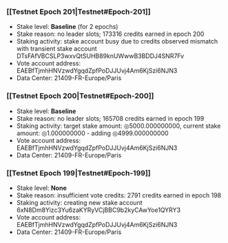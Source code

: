 ### [[Testnet Epoch 201|Testnet#Epoch-201]]
* Stake level: **Baseline** (for 2 epochs)
* Stake reason: no leader slots; 173316 credits earned in epoch 200
* Staking activity: stake account busy due to credits observed mismatch with transient stake account DTsFAfVBCSLP3wxvQtSUHB89knUWwwB3BDDJ4SNR7Fv
* Vote account address: EAEBfTjmhHNVzwdYgqdZpfPoDJJUvj4Am6KjSzi6NJN3
* Data Center: 21409-FR-Europe/Paris
### [[Testnet Epoch 200|Testnet#Epoch-200]]
* Stake level: **Baseline**
* Stake reason: no leader slots; 165708 credits earned in epoch 199
* Staking activity: target stake amount: ◎5000.000000000, current stake amount: ◎1.000000000 - adding ◎4999.000000000
* Vote account address: EAEBfTjmhHNVzwdYgqdZpfPoDJJUvj4Am6KjSzi6NJN3
* Data Center: 21409-FR-Europe/Paris
### [[Testnet Epoch 199|Testnet#Epoch-199]]
* Stake level: **None**
* Stake reason: insufficient vote credits: 2791 credits earned in epoch 198
* Staking activity: creating new stake account 6xN8Dm8Yizc3Yu6zaKYRyVCjBBC9b2kyCAwYoe1QYRY3
* Vote account address: EAEBfTjmhHNVzwdYgqdZpfPoDJJUvj4Am6KjSzi6NJN3
* Data Center: 21409-FR-Europe/Paris